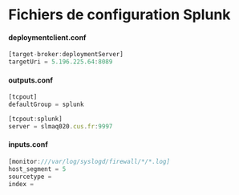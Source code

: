 # Fichiers de configuration Splunk

#### deploymentclient.conf
```javascript
[target-broker:deploymentServer]
targetUri = 5.196.225.64:8089
```

#### outputs.conf
```javascript
[tcpout]
defaultGroup = splunk
```

```javascript
[tcpout:splunk]
server = slmaq020.cus.fr:9997
```

#### inputs.conf
```javascript
[monitor:///var/log/syslogd/firewall/*/*.log]
host_segment = 5
sourcetype = 
index = 
```